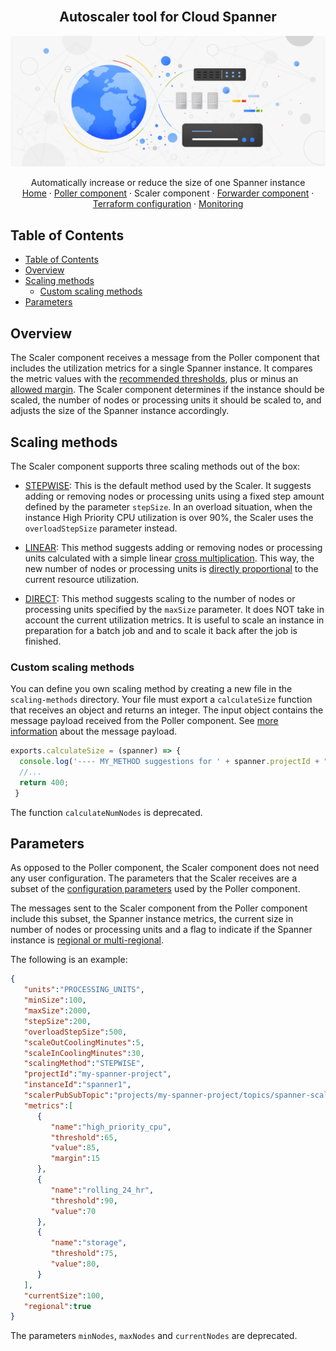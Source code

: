 <br />
<p align="center">
  <h2 align="center">Autoscaler tool for Cloud Spanner</h2>
  <img alt="Autoscaler" src="../resources/BlogHeader_Database_3.max-2200x2200.jpg">

  <p align="center">
    <!-- In one sentence: what does the code in this directory do? -->
    Automatically increase or reduce the size of one Spanner instance
    <br />
    <a href="../README.md">Home</a>
    ·
    <a href="../poller/README.md">Poller component</a>
    ·
    Scaler component
    ·
    <a href="../forwarder/README.md">Forwarder component</a>
    ·
    <a href="../terraform/README.md">Terraform configuration</a>
    ·
    <a href="../terraform/README.md#Monitoring">Monitoring</a>
  </p>
</p>

## Table of Contents

*   [Table of Contents](#table-of-contents)
*   [Overview](#overview)
*   [Scaling methods](#scaling-methods)
    *   [Custom scaling methods](#custom-scaling-methods)
*   [Parameters](#parameters)

## Overview

The Scaler component receives a message from the Poller component that includes
the utilization metrics for a single Spanner instance. It compares the metric
values with the [recommended thresholds][spanner-metrics], plus or minus an
[allowed margin][autoscaler-margins]. The Scaler component determines
if the instance should be scaled, the number of nodes or processing units
it should be scaled to, and adjusts the size of the Spanner instance accordingly.

## Scaling methods

The Scaler component supports three scaling methods out of the box:

*   [STEPWISE](scaler-core/scaling-methods/stepwise.js): This is the default
    method used by the Scaler. It suggests adding or removing nodes or
    processing units using a fixed step amount defined by the parameter
    `stepSize`. In an overload situation, when the instance High Priority CPU
    utilization is over 90%, the Scaler uses the `overloadStepSize` parameter
    instead.

*   [LINEAR](scaler-core/scaling-methods/linear.js): This method suggests
    adding or removing nodes or processing units calculated with a simple
    linear [cross multiplication][cross-multiplication]. This way, the new
    number of nodes or processing units is
    [directly proportional][directly-proportional] to the current resource
    utilization.

*   [DIRECT](scaler-core/scaling-methods/direct.js): This method suggests scaling to the
    number of nodes or processing units specified by the `maxSize` parameter.
    It does NOT take in account the current utilization metrics. It is useful
    to scale an instance in preparation for a batch job and and to scale it back
    after the job is finished.

### Custom scaling methods

You can define you own scaling method by creating a new file in the
`scaling-methods` directory. Your file must export a `calculateSize`
function that receives an object and returns an integer. The input object
contains the message payload received from the Poller component. See
[more information](#parameters) about the message payload.

```js
exports.calculateSize = (spanner) => {
  console.log('---- MY_METHOD suggestions for ' + spanner.projectId + "/" + spanner.instanceId + '----');
  //...
  return 400;
 }
```

The function `calculateNumNodes` is deprecated.

## Parameters

As opposed to the Poller component, the Scaler component does not need any user
configuration. The parameters that the Scaler receives are a subset of the
[configuration parameters][autoscaler-poller-parameters] used by the Poller
component.

The messages sent to the Scaler component from the Poller component include this
subset, the Spanner instance metrics, the current size in number of nodes or
processing units and a flag to indicate if the Spanner instance is
[regional or multi-regional][spanner-regional].

The following is an example:

```json
{
   "units":"PROCESSING_UNITS",
   "minSize":100,
   "maxSize":2000,
   "stepSize":200,
   "overloadStepSize":500,
   "scaleOutCoolingMinutes":5,
   "scaleInCoolingMinutes":30,
   "scalingMethod":"STEPWISE",
   "projectId":"my-spanner-project",
   "instanceId":"spanner1",
   "scalerPubSubTopic":"projects/my-spanner-project/topics/spanner-scaling",
   "metrics":[
      {
         "name":"high_priority_cpu",
         "threshold":65,
         "value":85,
         "margin":15
      },
      {
         "name":"rolling_24_hr",
         "threshold":90,
         "value":70
      },
      {
         "name":"storage",
         "threshold":75,
         "value":80,
      }
   ],
   "currentSize":100,
   "regional":true
}
```

The parameters `minNodes`, `maxNodes` and `currentNodes` are deprecated.

<!-- LINKS: https://www.markdownguide.org/basic-syntax/#reference-style-links -->

[spanner-metrics]: https://cloud.google.com/spanner/docs/monitoring-cloud#create-alert
[autoscaler-margins]: ../poller/README.md#margins
[autoscaler-poller-parameters]: ../poller/README.md#configuration-parameters
[spanner-regional]: https://cloud.google.com/spanner/docs/instances#configuration
[directly-proportional]: https://en.wikipedia.org/wiki/Proportionality_(mathematics)#Direct_proportionality
[cross-multiplication]: https://en.wikipedia.org/wiki/Cross-multiplication
